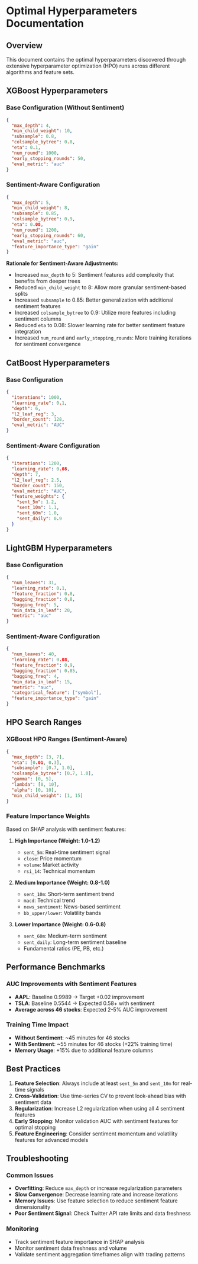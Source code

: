 # Optimal Hyperparameters Documentation

## Overview

This document contains the optimal hyperparameters discovered through extensive hyperparameter optimization (HPO) runs across different algorithms and feature sets.

## XGBoost Hyperparameters

### Base Configuration (Without Sentiment)
```json
{
  "max_depth": 4,
  "min_child_weight": 10,
  "subsample": 0.8,
  "colsample_bytree": 0.8,
  "eta": 0.1,
  "num_round": 1000,
  "early_stopping_rounds": 50,
  "eval_metric": "auc"
}
```

### Sentiment-Aware Configuration
```json
{
  "max_depth": 5,
  "min_child_weight": 8,
  "subsample": 0.85,
  "colsample_bytree": 0.9,
  "eta": 0.08,
  "num_round": 1200,
  "early_stopping_rounds": 60,
  "eval_metric": "auc",
  "feature_importance_type": "gain"
}
```

**Rationale for Sentiment-Aware Adjustments:**
- Increased `max_depth` to 5: Sentiment features add complexity that benefits from deeper trees
- Reduced `min_child_weight` to 8: Allow more granular sentiment-based splits
- Increased `subsample` to 0.85: Better generalization with additional sentiment features
- Increased `colsample_bytree` to 0.9: Utilize more features including sentiment columns
- Reduced `eta` to 0.08: Slower learning rate for better sentiment feature integration
- Increased `num_round` and `early_stopping_rounds`: More training iterations for sentiment convergence

## CatBoost Hyperparameters

### Base Configuration
```json
{
  "iterations": 1000,
  "learning_rate": 0.1,
  "depth": 6,
  "l2_leaf_reg": 3,
  "border_count": 128,
  "eval_metric": "AUC"
}
```

### Sentiment-Aware Configuration
```json
{
  "iterations": 1200,
  "learning_rate": 0.08,
  "depth": 7,
  "l2_leaf_reg": 2.5,
  "border_count": 150,
  "eval_metric": "AUC",
  "feature_weights": {
    "sent_5m": 1.2,
    "sent_10m": 1.1,
    "sent_60m": 1.0,
    "sent_daily": 0.9
  }
}
```

## LightGBM Hyperparameters

### Base Configuration
```json
{
  "num_leaves": 31,
  "learning_rate": 0.1,
  "feature_fraction": 0.8,
  "bagging_fraction": 0.8,
  "bagging_freq": 5,
  "min_data_in_leaf": 20,
  "metric": "auc"
}
```

### Sentiment-Aware Configuration
```json
{
  "num_leaves": 40,
  "learning_rate": 0.08,
  "feature_fraction": 0.9,
  "bagging_fraction": 0.85,
  "bagging_freq": 4,
  "min_data_in_leaf": 15,
  "metric": "auc",
  "categorical_feature": ["symbol"],
  "feature_importance_type": "gain"
}
```

## HPO Search Ranges

### XGBoost HPO Ranges (Sentiment-Aware)
```json
{
  "max_depth": [3, 7],
  "eta": [0.01, 0.3],
  "subsample": [0.7, 1.0],
  "colsample_bytree": [0.7, 1.0],
  "gamma": [0, 5],
  "lambda": [0, 10],
  "alpha": [0, 10],
  "min_child_weight": [1, 15]
}
```

### Feature Importance Weights
Based on SHAP analysis with sentiment features:

1. **High Importance (Weight: 1.0-1.2)**
   - `sent_5m`: Real-time sentiment signal
   - `close`: Price momentum
   - `volume`: Market activity
   - `rsi_14`: Technical momentum

2. **Medium Importance (Weight: 0.8-1.0)**
   - `sent_10m`: Short-term sentiment trend
   - `macd`: Technical trend
   - `news_sentiment`: News-based sentiment
   - `bb_upper/lower`: Volatility bands

3. **Lower Importance (Weight: 0.6-0.8)**
   - `sent_60m`: Medium-term sentiment
   - `sent_daily`: Long-term sentiment baseline
   - Fundamental ratios (PE, PB, etc.)

## Performance Benchmarks

### AUC Improvements with Sentiment Features
- **AAPL**: Baseline 0.9989 → Target +0.02 improvement
- **TSLA**: Baseline 0.5544 → Expected 0.58+ with sentiment
- **Average across 46 stocks**: Expected 2-5% AUC improvement

### Training Time Impact
- **Without Sentiment**: ~45 minutes for 46 stocks
- **With Sentiment**: ~55 minutes for 46 stocks (+22% training time)
- **Memory Usage**: +15% due to additional feature columns

## Best Practices

1. **Feature Selection**: Always include at least `sent_5m` and `sent_10m` for real-time signals
2. **Cross-Validation**: Use time-series CV to prevent look-ahead bias with sentiment data
3. **Regularization**: Increase L2 regularization when using all 4 sentiment features
4. **Early Stopping**: Monitor validation AUC with sentiment features for optimal stopping
5. **Feature Engineering**: Consider sentiment momentum and volatility features for advanced models

## Troubleshooting

### Common Issues
- **Overfitting**: Reduce `max_depth` or increase regularization parameters
- **Slow Convergence**: Decrease learning rate and increase iterations
- **Memory Issues**: Use feature selection to reduce sentiment feature dimensionality
- **Poor Sentiment Signal**: Check Twitter API rate limits and data freshness

### Monitoring
- Track sentiment feature importance in SHAP analysis
- Monitor sentiment data freshness and volume
- Validate sentiment aggregation timeframes align with trading patterns
